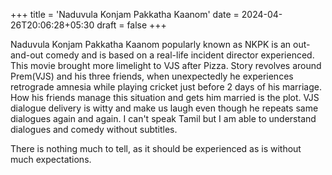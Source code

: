 +++
title = 'Naduvula Konjam Pakkatha Kaanom'
date = 2024-04-26T20:06:28+05:30
draft = false
+++

Naduvula Konjam Pakkatha Kaanom popularly known as NKPK is an out-and-out comedy and is based on a real-life incident director experienced. This movie brought more limelight to VJS after Pizza. Story revolves around Prem(VJS) and his three friends, when unexpectedly he experiences retrograde amnesia while playing cricket just before 2 days of his marriage. How his friends manage this situation and gets him married is the plot. VJS dialogue delivery is witty and make us laugh even though he repeats same dialogues again and again. I can't speak Tamil but I am able to understand dialogues and comedy without subtitles.

There is nothing much to tell, as it should be experienced as is without much expectations.

